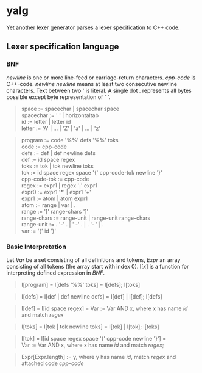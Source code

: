 # yalg

Yet another lexer generator parses a lexer specification to C++ code.

## Lexer specification language

### BNF

*newline* is one or more line-feed or carriage-return characters. *cpp-code* is
C++-code. *newline* *newline* means at least two consecutive newline
characters. Text between two ' is literal. A single dot . represents all
bytes possible except byte representation of ' '.

> space := spacechar | spacechar space\
> spacechar := ' ' | horizontaltab\
> id := letter | letter id\
> letter := 'A' | ... | 'Z' | 'a' | ... | 'z'

> program := code '%%' defs '%%' toks\
> code := cpp-code\
> defs := def | def newline defs\
> def := id space regex\
> toks := tok | tok newline toks\
> tok := id space regex space '{' cpp-code-tok newline '}'\
> cpp-code-tok := cpp-code\
> regex := expr1 | regex '|' expr1 \
> expr0 := expr1 '*' | expr1 '+'\
> expr1 := atom | atom expr1\
> atom := range | var | .\
> range := '[' range-chars ']'\
> range-chars := range-unit | range-unit range-chars\
> range-unit := . '-' . | ' -' . | . '- ' | .\
> var := '{' id '}'

### Basic Interpretation

Let *Var* be a set consisting of all definitions and tokens, *Expr* an array
consisting of all tokens (the array start with index 0). I\[*x*\] is a function
for interpreting defined expression in *BNF*.

> I[program] = I[defs '%%' toks] = I[defs]; I[toks]

> I[defs] = I[def | def newline defs] = I[def] | I[def]; I[defs]

> I[def] = I[id space regex] = Var := Var AND x, where x has name *id* and match *regex*

> I[toks] = I[tok | tok newline toks] = I[tok] | I[tok]; I[toks]

> I[tok] = I[id space regex space '{' cpp-code newline '}'] =\
> Var := Var AND x, where x has name *id* and match *regex*;

> Expr[Expr.length] := y, where y has name *id*, match *regex* and attached
> code *cpp-code*
